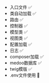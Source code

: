 - 入口文件 ✅
- 类自动加载 ✅
- 路由 ✅
- 控制器 ✅
- 模型类 ✅
- 视图类 ✅
- 配置加载 ✅
- 日志  ✅
- composer加载 ✅
- medoo数据库 ✅
- twig模版 ✅
- .env文件使用 🚗